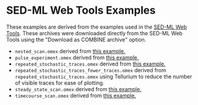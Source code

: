 # SED-ML Web Tools Examples

These examples are derived from the examples used in the [SED-ML Web Tools](http://sysbioapps.dyndns.org/SED-ML_Web_Tools). These archives were downloaded directly from the SED-ML Web Tools using the "Download as COMBINE archive" option.

* `nested_scan.omex` derived from [this example.](http://sysbioapps.dyndns.org/SED-ML_Web_Tools/Home/SimulateUrl?url=http%3A%2F%2Fsvn.code.sf.net%2Fp%2Flibsedml%2Fcode%2Ftrunk%2FSamples%2Fsedx-archives%2Fnestedv3%2Fv3-example5-boris-2d-scan.sedx)
* `pulse_experiment.omex` derived from [this example.](http://sysbioapps.dyndns.org/SED-ML_Web_Tools/Home/SimulateUrl?url=http%3A%2F%2Fsvn.code.sf.net%2Fp%2Flibsedml%2Fcode%2Ftrunk%2FSamples%2Fsedx-archives%2Fnestedv3%2Fv3-example2-oscli-nested-pulse.sedx)
* `repeated_stochastic_traces.omex` derived from [this example.](http://sysbioapps.dyndns.org/SED-ML_Web_Tools/Home/SimulateUrl?url=http%3A%2F%2Fsvn.code.sf.net%2Fp%2Flibsedml%2Fcode%2Ftrunk%2FSamples%2Fsedx-archives%2Fnestedv3%2Fv3-example3-repeated-stochastic-runs.sedx)
* `repeated_stochastic_traces_fewer_traces.omex` derived from `repeated_stochastic_traces.omex` using Tellurium to reduce the number of visible traces for ease of plotting.
* `steady_state_scan.omex` derived from [this example.](http://sysbioapps.dyndns.org/SED-ML_Web_Tools/Home/SimulateUrl?url=http%3A%2F%2Fsvn.code.sf.net%2Fp%2Flibsedml%2Fcode%2Ftrunk%2FSamples%2Fsedx-archives%2Fnestedv3%2Fv3-example1-repeated-steady-scan-oscli.sedx)
* `timecourse_scan.omex` derived from [this example.](http://sysbioapps.dyndns.org/SED-ML_Web_Tools/Home/SimulateUrl?url=http%3A%2F%2Fsvn.code.sf.net%2Fp%2Flibsedml%2Fcode%2Ftrunk%2FSamples%2Fsedx-archives%2Fnestedv3%2Fv3-example4-repeated-scan-oscli.sedx)
